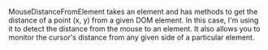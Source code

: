 MouseDistanceFromElement takes an element and has methods to get the distance of a point (x, y) from a given DOM element. In this case, I'm using it to detect the distance from the mouse to an element. It also allows you to monitor the cursor's distance from any given side of a particular element.

